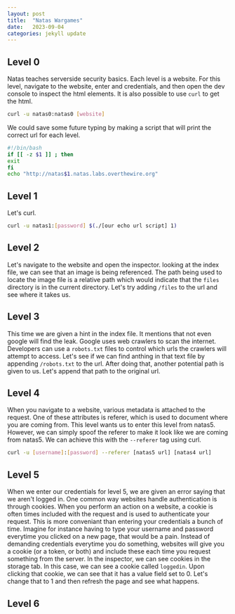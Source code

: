 ```yaml
---
layout: post
title:  "Natas Wargames"
date:   2023-09-04
categories: jekyll update
---
```


## Level 0
Natas teaches serverside security basics. Each level is a website. For this level, navigate to the website, enter and credentials, and then open the dev console to inspect the html elements. It is also possible to use `curl` to get the html.
```bash
curl -u natas0:natas0 [website]
```
We could save some future typing by making a script that will print the correct url for each level.
```bash
#!/bin/bash
if [[ -z $1 ]] ; then
exit
fi
echo "http://natas$1.natas.labs.overthewire.org"
```

## Level 1
Let's curl.
```bash
curl -u natas1:[password] $(./[our echo url script] 1)
```

## Level 2
Let's navigate to the website and open the inspector. looking at the index file, we can see that an image is being referenced. The path being used to locate the image file is a relative path which would indicate that the `files` directory is in the current directory. Let's try adding `/files` to the url and see where it takes us.

## Level 3
This time we are given a hint in the index file. It mentions that not even google will find the leak. Google uses web crawlers to scan the internet. Developers can use a `robots.txt` files to control which urls the crawlers will attempt to access. Let's see if we can find anthing in that text file by appending `/robots.txt` to the url. After doing that, another potential path is given to us. Let's append that path to the original url.

## Level 4
When you navigate to a website, various metadata is attached to the request. One of these attributes is referer, which is used to document where you are coming from. This level wants us to enter this level from natas5. However, we can simply spoof the referer to make it look like we are coming from natas5. We can achieve this with the `--referer` tag using curl.
```bash
curl -u [username]:[password] --referer [natas5 url] [natas4 url]
```

## Level 5
When we enter our credentials for level 5, we are given an error saying that we aren't logged in. One common way websites handle authentication is through cookies. When you perform an action on a website, a cookie is often times included with the request and is used to authenticate your request. This is more conveniant than entering your credentials a bunch of time. Imagine for instance having to type your username and password everytime you clicked on a new page, that would be a pain. Instead of demanding credentials everytime you do something, websites will give you a cookie (or a token, or both) and include these each time you request something from the server. In the inspector, we can see cookies in the storage tab. In this case, we can see a cookie called `loggedin`. Upon clicking that cookie, we can see that it has a value field set to 0. Let's change that to 1 and then refresh the page and see what happens. 

## Level 6
